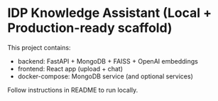 # IDP Knowledge Assistant (Local + Production-ready scaffold)

This project contains:
- backend: FastAPI + MongoDB + FAISS + OpenAI embeddings
- frontend: React app (upload + chat)
- docker-compose: MongoDB service (and optional services)

Follow instructions in README to run locally.
